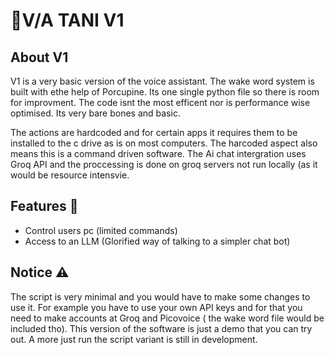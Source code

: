 # 🧠V/A TANI V1

## About V1
V1 is a very basic version of the voice assistant. The wake word system is built with ethe help of Porcupine. Its one single python file so there is room for improvment. The code isnt the most efficent nor is performance wise optimised. Its very bare bones and basic.

The actions are hardcoded and for certain apps it requires them to be installed to the c drive as is on most computers. The harcoded aspect also means this is a command driven software. The Ai chat intergration uses Groq API and the proccessing is done on groq servers not run locally (as it would be resource intensvie.

## Features 📝
- Control users pc (limited commands)
- Access to an LLM (Glorified way of talking to a simpler chat bot)

## Notice ⚠ 
 The script is very minimal and you would have to make some changes to use it. For example you have to use your own API keys and for that you need to make accounts at Groq and Picovoice ( the wake word file would be included tho). This version of the software is just a demo that you can try out. A more just run the script variant is still in development. 


